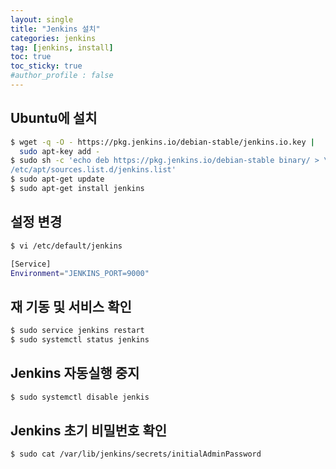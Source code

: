 ```yaml
---
layout: single
title: "Jenkins 설치"
categories: jenkins
tag: [jenkins, install]
toc: true
toc_sticky: true
#author_profile : false
---
```




## Ubuntu에 설치

```bash
$ wget -q -O - https://pkg.jenkins.io/debian-stable/jenkins.io.key | 
  sudo apt-key add -
$ sudo sh -c 'echo deb https://pkg.jenkins.io/debian-stable binary/ > \
/etc/apt/sources.list.d/jenkins.list'
$ sudo apt-get update
$ sudo apt-get install jenkins
```



## 설정 변경

```bash
$ vi /etc/default/jenkins

[Service]
Environment="JENKINS_PORT=9000"
```



## 재 기동 및 서비스 확인

```bash
$ sudo service jenkins restart
$ sudo systemctl status jenkins
```



## Jenkins 자동실행 중지

```bash
$ sudo systemctl disable jenkis
```



##  Jenkins 초기 비밀번호 확인

```bash
$ sudo cat /var/lib/jenkins/secrets/initialAdminPassword
```


